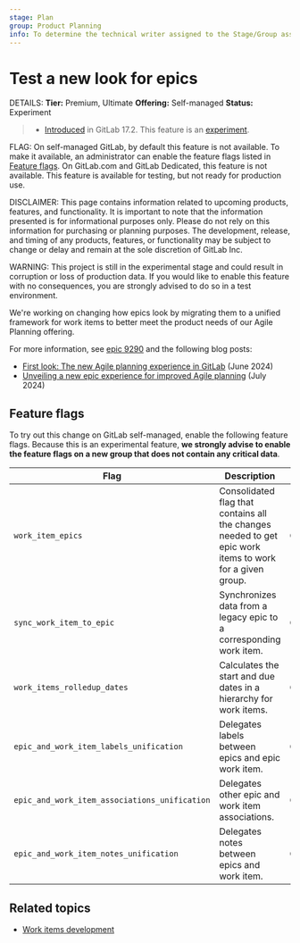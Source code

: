 ```yaml
---
stage: Plan
group: Product Planning
info: To determine the technical writer assigned to the Stage/Group associated with this page, see https://handbook.gitlab.com/handbook/product/ux/technical-writing/#assignments
---
```


# Test a new look for epics

DETAILS:
**Tier:** Premium, Ultimate
**Offering:** Self-managed
**Status:** Experiment

> - [Introduced](https://gitlab.com/groups/gitlab-org/-/epics/9290) in GitLab 17.2. This feature is an [experiment](../../../policy/experiment-beta-support.md#experiment).

FLAG:
On self-managed GitLab, by default this feature is not available.
To make it available, an administrator can enable the feature flags listed in [Feature flags](#feature-flags).
On GitLab.com and GitLab Dedicated, this feature is not available. This feature is available for testing, but not ready for production use.

DISCLAIMER:
This page contains information related to upcoming products, features, and functionality.
It is important to note that the information presented is for informational purposes only.
Please do not rely on this information for purchasing or planning purposes.
The development, release, and timing of any products, features, or functionality may be subject
to change or delay and remain at the sole discretion of GitLab Inc.

WARNING:
This project is still in the experimental stage and could result in corruption or loss of production data.
If you would like to enable this feature with no consequences, you are strongly advised to do so in a test environment.

<!-- When epics as work items are made GA, incorporate this content into epics/index.md and redirect
this page there -->

We're working on changing how epics look by migrating them to a unified framework for work items to better
meet the product needs of our Agile Planning offering.

For more information, see [epic 9290](https://gitlab.com/groups/gitlab-org/-/epics/9290) and the
following blog posts:

- [First look: The new Agile planning experience in GitLab](https://about.gitlab.com/blog/2024/06/18/first-look-the-new-agile-planning-experience-in-gitlab/) (June 2024)
- [Unveiling a new epic experience for improved Agile planning](https://about.gitlab.com/blog/2024/07/03/unveiling-a-new-epic-experience-for-improved-agile-planning/) (July 2024)

## Feature flags

To try out this change on GitLab self-managed, enable the following feature flags.
Because this is an experimental feature,
**we strongly advise to enable the feature flags on a new group that does not contain any critical data**.

| Flag                                          | Description                                                                                              | Actor | Status |
| --------------------------------------------- | -------------------------------------------------------------------------------------------------------- | ----- | ------ |
| `work_item_epics`                             | Consolidated flag that contains all the changes needed to get epic work items to work for a given group. | Group | **Required** |
| `sync_work_item_to_epic`                      | Synchronizes data from a legacy epic to a corresponding work item.                                       | Group | **Required** |
| `work_items_rolledup_dates`                   | Calculates the start and due dates in a hierarchy for work items.                                        | Group | **Required** |
| `epic_and_work_item_labels_unification`       | Delegates labels between epics and epic work item.                                                       | Group | **Required** |
| `epic_and_work_item_associations_unification` | Delegates other epic and work item associations.                                                         | Group | **Required** |
| `epic_and_work_item_notes_unification`        | Delegates notes between epics and work item.                                                             | Group | **Required** |

## Related topics

- [Work items development](../../../development/work_items.md)

